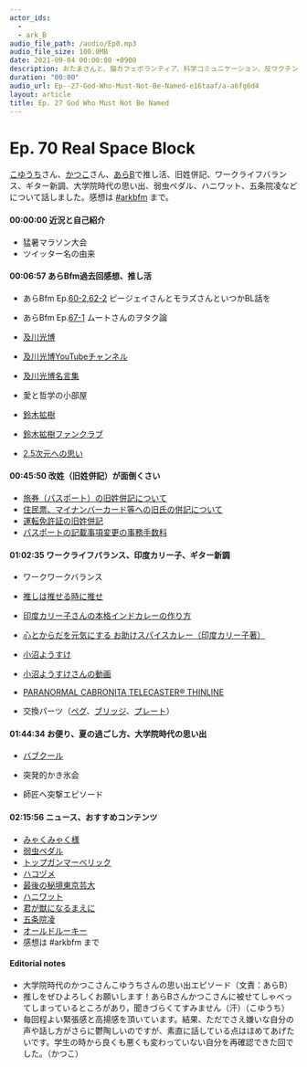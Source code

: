 ```yaml
---
actor_ids:
  - 
  - ark_B
audio_file_path: /audio/Ep0.mp3
audio_file_size: 100.0MB
date: 2021-09-04 00:00:00 +0900
description: おたまさんと、猫カフェボランティア、科学コミュニケーション、反ワクチン監視、ドラえもん、絶滅動物は蘇らせるべきか、ミッドサマー、保護猫のススメなどについて話しました。
duration: "00:00"
audio_url: Ep--27-God-Who-Must-Not-Be-Named-e16taaf/a-a6fg6d4
layout: article
title: Ep. 27 God Who Must Not Be Named
---
```


# Ep. 70 Real Space Block

[こゆうち](https://twitter.com/eigenvector3)さん、[かつこ](https://twitter.com/katsuko_meumeu)さん、[あらB](https://twitter.com/ark_B)で推し活、旧姓併記、ワークライフバランス、ギター新調、大学院時代の思い出、弱虫ペダル、ハニワット、五条院凌などについて話しました。感想は [#arkbfm](https://is.gd/2KybEL) まで。

#### 00:00:00 近況と自己紹介

* 猛暑マラソン大会
* ツイッター名の由来

#### 00:06:57 あらBfm過去回感想、推し活

* あらBfm Ep.[60-2](https://is.gd/vOdgPn),[62-2](https://is.gd/hEkMfH) ピージェイさんとモラズさんといつかBL話を
* あらBfm Ep.[67-1](https://is.gd/3pQdn4) ムートさんのヲタク論
* [及川光博](https://www.oikawa-mitsuhiro.com/)
* [及川光博YouTubeチャンネル](https://is.gd/Up6UW1)
* [及川光博名言集](https://amzn.to/3P4vPo5)
* 愛と哲学の小部屋
    
* [鈴木拡樹](https://natalie.mu/eiga/artist/61580)
* [鈴木拡樹ファンクラブ](https://suzuki-hiroki.jp/)
    
* [2.5次元への思い](https://is.gd/Fc1jq6)
    

#### 00:45:50 改姓（旧姓併記）が面倒くさい

* [旅券（パスポート）の旧姓併記について](https://is.gd/vF5CdW)
* [住民票、マイナンバーカード等への旧氏の併記について](https://is.gd/OcEwoJ)
* [運転免許証の旧姓併記](https://is.gd/CNgLct)
* [パスポートの記載事項変更の事務手数料](https://is.gd/UJJTkm)
    

#### 01:02:35 ワークライフバランス、印度カリー子、ギター新調

* ワークワークバランス
* [推しは推せる時に推せ](https://is.gd/paoQGr)
    
* [印度カリー子さんの本格インドカレーの作り方](https://is.gd/Nb5G15)
    
* [心とからだを元気にする お助けスパイスカレー（印度カリー子著）](https://amzn.to/3vuZWOy)
    
* [小沼ようすけ](http://www.yosukeonuma.com/)
    
* [小沼ようすけさんの動画](https://is.gd/3NMYDF)
* [PARANORMAL CABRONITA TELECASTER® THINLINE](https://is.gd/yFvXyE)
* 交換パーツ（[ペグ](https://is.gd/PYgwPC)、[ブリッジ](https://is.gd/oNjBav)、[プレート](https://is.gd/ms7dzq)）

#### 01:44:34 お便り、夏の過ごし方、大学院時代の思い出

* [バブクール](https://is.gd/ieCZDH)
* 突発的かき氷会
    
* 師匠へ突撃エピソード
    

#### 02:15:56 ニュース、おすすめコンテンツ

* [みゃくみゃく様](https://is.gd/tWHkMh)
* [弱虫ペダル](https://amzn.to/3zMgh3z)
* [トップガンマーベリック](https://topgunmovie.jp/)
* [ハコヅメ](https://amzn.to/3oLeaqt)
* [最後の秘境東京芸大](https://amzn.to/3BCfUKB)
* [ハニワット](https://amzn.to/3OQkzvp)
* [君が獣になるまえに](https://amzn.to/3BB7hQf)
* [五条院凌](https://www.youtube.com/c/REOPianoChannel)
* [オールドルーキー](https://www.tbs.co.jp/OLDROOKIE_tbs/)
* 感想は #arkbfm まで

#### Editorial notes

* 大学院時代のかつこさんこゆうちさんの思い出エピソード（文責：あらB）
* 推しをぜひよろしくお願いします！あらBさんかつこさんに被せてしゃべってしまっているところがあり，聞きづらくてすみません（汗）（こゆうち）
* 毎回程よい緊張感と高揚感を頂いています。結果、ただでさえ嫌いな自分の声や話し方がさらに鬱陶しいのですが、素直に話している点はほめてあげたいです。学生の時から良くも悪くも変わっていない自分を再確認できた回でした。（かつこ）